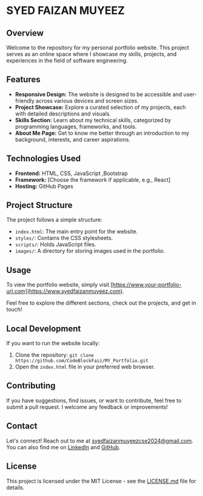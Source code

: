 # SYED FAIZAN MUYEEZ

## Overview

Welcome to the repository for my personal portfolio website. This project serves as an online space where I showcase my skills, projects, and experiences in the field of software engineering.

## Features

- **Responsive Design:** The website is designed to be accessible and user-friendly across various devices and screen sizes.
- **Project Showcase:** Explore a curated selection of my projects, each with detailed descriptions and visuals.
- **Skills Section:** Learn about my technical skills, categorized by programming languages, frameworks, and tools.
- **About Me Page:** Get to know me better through an introduction to my background, interests, and career aspirations.

## Technologies Used

- **Frontend:** HTML, CSS, JavaScript ,Bootstrap 
- **Framework:** [Choose the framework if applicable, e.g., React]
- **Hosting:** GitHub Pages

## Project Structure

The project follows a simple structure:

- `index.html`: The main entry point for the website.
- `styles/`: Contains the CSS stylesheets.
- `scripts/`: Holds JavaScript files.
- `images/`: A directory for storing images used in the portfolio.

## Usage

To view the portfolio website, simply visit [https://www.your-portfolio-url.com](https://www.syedfaizanmuyeez.com).

Feel free to explore the different sections, check out the projects, and get in touch!

## Local Development

If you want to run the website locally:

1. Clone the repository: `git clone https://github.com/CodeBlockFaiz/MY_Portfolio.git`
2. Open the `index.html` file in your preferred web browser.

## Contributing

If you have suggestions, find issues, or want to contribute, feel free to submit a pull request. I welcome any feedback or improvements!

## Contact

Let's connect! Reach out to me at syedfaizanmuyeezcse2024@gmail.com. You can also find me on [LinkedIn](https://www.linkedin.com/in/syed-faizan-muyeez) and [GitHub](https://github.com/CodeBlockFaiz).

## License

This project is licensed under the MIT License - see the [LICENSE.md](LICENSE.md) file for details.
